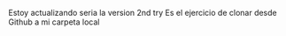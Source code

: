 Estoy actualizando seria la version 2nd try Es el ejercicio de clonar desde Github a mi carpeta local